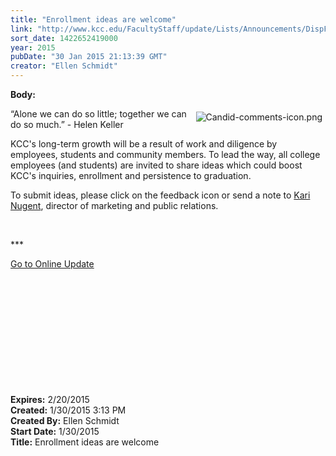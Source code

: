 ```yaml
---
title: "Enrollment ideas are welcome"
link: "http://www.kcc.edu/FacultyStaff/update/Lists/Announcements/DispForm.aspx?ID=1809"
sort_date: 1422652419000
year: 2015
pubDate: "30 Jan 2015 21:13:39 GMT"
creator: "Ellen Schmidt"
---
```


<div><b>Body:</b> <div class="ExternalClass8BCE534655E04DA2961B8DE6EE52CF85"><p>​<a href="mailto:knugent@kcc.edu"><img alt="Candid-comments-icon.png" src="/FacultyStaff/update/Documents/Candid-comments-icon.png" style="vertical-align:auto;float:right;margin:5px" /></a>“Alone we can do so little; together we can do so much.” - Helen Keller</p>
<p>KCC's long-term growth will be a result of work and diligence by employees, students and community members. To lead the way, all college employees (and students) are invited to share ideas which could boost KCC's inquiries, enrollment and persistence to graduation.</p>
<p>To submit ideas, please click on the feedback icon or send a note to <a href="mailto:knugent@kcc.edu">Kari Nugent</a>, director of marketing and public relations.</p>
<p>  </p>
<p>***</p>
<p><a href="/update">Go to Online Update</a></p>
<p> </p>
<p> </p>
<p> </p>
<p> </p>
<p> </p>
<p> </p></div></div>
<div><b>Expires:</b> 2/20/2015</div>
<div><b>Created:</b> 1/30/2015 3:13 PM</div>
<div><b>Created By:</b> Ellen Schmidt</div>
<div><b>Start Date:</b> 1/30/2015</div>
<div><b>Title:</b> Enrollment ideas are welcome</div>
